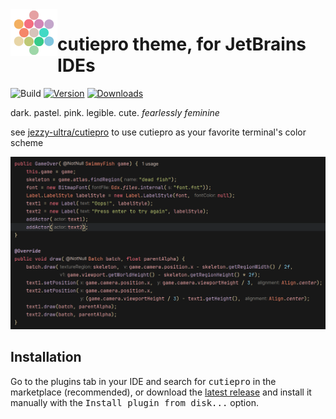 <img alt="logo" src="src/main/resources/META-INF/pluginIcon.svg" align="left" width="75">

# cutiepro theme, for JetBrains IDEs
![Build](https://github.com/jezzy-ultra/cutiepro-intellij-plugin/workflows/build/badge.svg)
[![Version](https://img.shields.io/jetbrains/plugin/v/PLUGIN_ID.svg)](https://plugins.jetbrains.com/plugin/PLUGIN_ID)
[![Downloads](https://img.shields.io/jetbrains/plugin/d/PLUGIN_ID.svg)](https://plugins.jetbrains.com/plugin/PLUGIN_ID)

<!-- Plugin description -->
dark. pastel. pink. legible. cute. *fearlessly feminine*

see [jezzy-ultra/cutiepro](https://github.com/jezzy-ultra/cutiepro) to use cutiepro as your favorite terminal's color scheme
<!-- Plugin description end -->

![screenshot](src/main/resources/screenshot.png)

## Installation
Go to the plugins tab in your IDE and search for <kbd>cutiepro</kbd> in the marketplace (recommended), or download the [latest release](https://github.com/jezzy-ultra/cutiepro-intellij-plugin/releases/latest) and install it manually with the <kbd>Install plugin from disk...</kbd> option.
